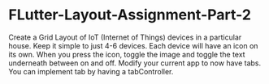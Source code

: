 # FLutter-Layout-Assignment-Part-2
Create a Grid Layout of IoT (Internet of Things) devices in a particular house.  Keep it simple to just 4-6 devices.  Each device will have an icon on its own.  When you press the icon, toggle the image and toggle the text underneath between on and off. Modify your current app to now have tabs.  You can implement tab by having a tabController. 
